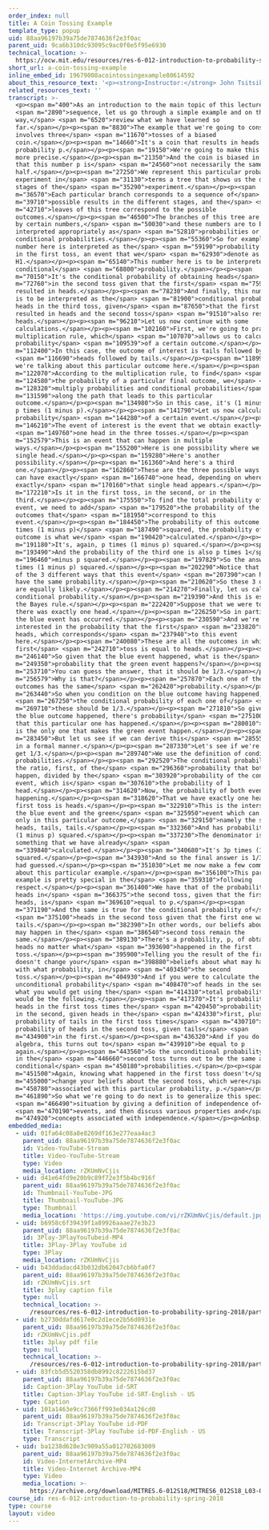 ```yaml
---
order_index: null
title: A Coin Tossing Example
template_type: popup
uid: 88aa96197b39a75de7874636f2e3f0ac
parent_uid: 9ca6b310dc93095c9ac0f0e5f95e6930
technical_location: >-
  https://ocw.mit.edu/resources/res-6-012-introduction-to-probability-spring-2018/part-i-the-fundamentals/a-coin-tossing-example
short_url: a-coin-tossing-example
inline_embed_id: 19679008acointossingexample80614592
about_this_resource_text: '<p><strong>Instructor:</strong> John Tsitsiklis</p>'
related_resources_text: ''
transcript: >-
  <p><span m="400">As an introduction to the main topic of this lecture</span>
  <span m="2890">sequence, let us go through a simple example and on the
  way,</span> <span m="6520">review what we have learned so
  far.</span></p><p><span m="8830">The example that we're going to consider
  involves three</span> <span m="11670">tosses of a biased
  coin.</span></p><p><span m="14660">It's a coin that results in heads with
  probability p.</span></p><p><span m="19150">We're going to make this a little
  more precise.</span></p><p><span m="21350">And the coin is biased in the sense
  that this number p is</span> <span m="24560">not necessarily the same as one
  half.</span></p><p><span m="27250">We represent this particular probabilistic
  experiment in</span> <span m="31130">terms a tree that shows us the different
  stages of the</span> <span m="35290">experiment.</span></p><p><span
  m="36570">Each particular branch corresponds to a sequence of</span> <span
  m="39710">possible results in the different stages, and the</span> <span
  m="42710">leaves of this tree correspond to the possible
  outcomes.</span></p><p><span m="46500">The branches of this tree are annotated
  by certain numbers,</span> <span m="50030">and these numbers are to be
  interpreted appropriately as</span> <span m="52810">probabilities or
  conditional probabilities.</span></p><p><span m="55360">So for example, this
  number here is interpreted as the</span> <span m="59190">probability of heads
  in the first toss, an event that we</span> <span m="62930">denote as
  H1.</span></p><p><span m="65140">This number here is to be interpreted as a
  conditional</span> <span m="68800">probability.</span></p><p><span
  m="70150">It's the conditional probability of obtaining heads</span> <span
  m="72760">in the second toss given that the first</span> <span m="75900">toss
  resulted in heads.</span></p><p><span m="78230">And finally, this number here
  is to be interpreted as the</span> <span m="81900">conditional probability of
  heads in the third toss, given</span> <span m="87650">that the first toss
  resulted in heads and the second toss</span> <span m="91510">also resulted in
  heads.</span></p><p><span m="96210">Let us now continue with some
  calculations.</span></p><p><span m="102160">First, we're going to practice the
  multiplication rule, which</span> <span m="107070">allows us to calculate the
  probability</span> <span m="109539">of a certain outcome.</span></p><p><span
  m="112400">In this case, the outcome of interest is tails followed by</span>
  <span m="116690">heads followed by tails.</span></p><p><span m="118990">So
  we're talking about this particular outcome here.</span></p><p><span
  m="122070">According to the multiplication rule, to find</span> <span
  m="124580">the probability of a particular final outcome, we</span> <span
  m="128320">multiply probabilities and conditional probabilities</span> <span
  m="131590">along the path that leads to this particular
  outcome.</span></p><p><span m="134980">So in this case, it's (1 minus p) times
  p times (1 minus p).</span></p><p><span m="141790">Let us now calculate the
  probability</span> <span m="144280">of a certain event.</span></p><p><span
  m="146210">The event of interest is the event that we obtain exactly</span>
  <span m="149760">one head in the three tosses.</span></p><p><span
  m="152579">This is an event that can happen in multiple
  ways.</span></p><p><span m="155200">Here is one possibility where we have a
  single head.</span></p><p><span m="159280">Here's another
  possibility.</span></p><p><span m="161360">And here's a third
  one.</span></p><p><span m="162860">These are the three possible ways that we
  can have exactly</span> <span m="166740">one head, depending on where
  exactly</span> <span m="170160">that single head appears.</span></p><p><span
  m="172210">Is it in the first toss, in the second, or in the
  third.</span></p><p><span m="175550">To find the total probability of this
  event, we need to add</span> <span m="179520">the probability of the different
  outcomes that</span> <span m="181950">correspond to this
  event.</span></p><p><span m="184450">The probability of this outcome is p
  times (1 minus p)</span> <span m="187490">squared, the probability of this
  outcome is what we</span> <span m="190420">calculated.</span></p><p><span
  m="191180">It's, again, p times (1 minus p) squared.</span></p><p><span
  m="193490">And the probability of the third one is also p times 1</span> <span
  m="196460">minus p squared.</span></p><p><span m="197829">So the answer is 3p
  times (1 minus p) squared.</span></p><p><span m="202290">Notice that each one
  of the 3 different ways that this event</span> <span m="207390">can happen
  have the same probability.</span></p><p><span m="210620">So these 3 outcomes
  are equally likely.</span></p><p><span m="214270">Finally, let us calculate a
  conditional probability.</span></p><p><span m="219390">And this is essentially
  the Bayes rule.</span></p><p><span m="222420">Suppose that we were told that
  there was exactly one head.</span></p><p><span m="226250">So in particular,
  the blue event has occurred.</span></p><p><span m="230590">And we're
  interested in the probability that the first</span> <span m="233820">toss is
  heads, which corresponds</span> <span m="237940">to this event
  here.</span></p><p><span m="240080">These are all the outcomes in which the
  first</span> <span m="242710">toss is equal to heads.</span></p><p><span
  m="246140">So given that the blue event happened, what is the</span> <span
  m="249350">probability that the green event happens?</span></p><p><span
  m="253710">You can guess the answer, that it should be 1/3.</span></p><p><span
  m="256579">Why is that?</span></p><p><span m="257870">Each one of these blue
  outcomes has the same</span> <span m="262420">probability.</span></p><p><span
  m="263440">So when you condition on the blue outcome having happened,</span>
  <span m="267250">the conditional probability of each one of</span> <span
  m="269710">these should be 1/3.</span></p><p><span m="271810">So given that
  the blue outcome happened, there's probability</span> <span m="275100">1/3
  that this particular one has happened.</span></p><p><span m="280010">And this
  is the only one that makes the green event happen.</span></p><p><span
  m="283450">But let us see if we can derive this</span> <span m="285550">answer
  in a formal manner.</span></p><p><span m="287330">Let's see if we're going to
  get 1/3.</span></p><p><span m="289740">We use the definition of conditional
  probabilities.</span></p><p><span m="292520">The conditional probability is
  the ratio, first, of the</span> <span m="296360">probability that both events
  happen, divided by the</span> <span m="303920">probability of the conditioning
  event, which is</span> <span m="307610">the probability of 1
  head.</span></p><p><span m="314620">Now, the probability of both events
  happening.</span></p><p><span m="318620">That we have exactly one head and the
  first toss is heads.</span></p><p><span m="322910">This is the intersection of
  the blue event and the green</span> <span m="325950">event which can happen
  only in this particular outcome,</span> <span m="329150">namely the sequence
  heads, tails, tails.</span></p><p><span m="332360">And has probability p times
  (1 minus p) squared.</span></p><p><span m="337230">The denominator is
  something that we have already</span> <span
  m="339840">calculated.</span></p><p><span m="340680">It's 3p times (1 minus p)
  squared.</span></p><p><span m="343930">And so the final answer is 1/3 as we
  had guessed.</span></p><p><span m="351030">Let me now make a few comments
  about this particular example.</span></p><p><span m="356100">This particular
  example is pretty special in the</span> <span m="359310">following
  respect.</span></p><p><span m="361400">We have that of the probability of H2,
  heads in</span> <span m="366375">the second toss, given that the first one was
  heads, is</span> <span m="369610">equal to p.</span></p><p><span
  m="371190">And the same is true for the conditional probability of</span>
  <span m="375100">heads in the second toss given that the first one was
  tails.</span></p><p><span m="382390">In other words, our beliefs about what
  may happen in the</span> <span m="386540">second toss remain the
  same.</span></p><p><span m="389130">There's a probability, p, of obtaining
  heads no matter what</span> <span m="393690">happened in the first
  toss.</span></p><p><span m="395900">Telling you the result of the first toss
  doesn't change your</span> <span m="398880">beliefs about what may happen, and
  with what probability, in</span> <span m="403450">the second
  toss.</span></p><p><span m="404930">And if you were to calculate the
  unconditional probability</span> <span m="408470">of heads in the second toss,
  what you would get using the</span> <span m="414310">total probability theorem
  would be the following.</span></p><p><span m="417370">It's probability of
  heads in the first toss times the</span> <span m="420450">probability of heads
  in the second, given heads in the</span> <span m="424330">first, plus the
  probability of tails in the first toss times</span> <span m="430710">the
  probability of heads in the second toss, given tails</span> <span
  m="434900">in the first.</span></p><p><span m="436320">And if you do the
  algebra, this turns out to</span> <span m="439910">be equal to p
  again.</span></p><p><span m="443560">So the unconditional probability of heads
  in the</span> <span m="446660">second toss turns out to be the same as the
  conditional</span> <span m="450180">probabilities.</span></p><p><span
  m="451500">Again, knowing what happened in the first toss doesn't</span> <span
  m="455000">change your beliefs about the second toss, which were</span> <span
  m="458780">associated with this particular probability, p.</span></p><p><span
  m="461890">So what we're going to do next is to generalize this special</span>
  <span m="466490">situation by giving a definition of independence of</span>
  <span m="470190">events, and then discuss various properties and</span> <span
  m="474920">concepts associated with independence.</span></p><p>&nbsp;</p>
embedded_media:
  - uid: 01fa64c08a8e8269df163e277eaa4ac3
    parent_uid: 88aa96197b39a75de7874636f2e3f0ac
    id: Video-YouTube-Stream
    title: Video-YouTube-Stream
    type: Video
    media_location: rZKUmNvCjis
  - uid: d41e64fd9e20b9c89f72e3f5b4bc916f
    parent_uid: 88aa96197b39a75de7874636f2e3f0ac
    id: Thumbnail-YouTube-JPG
    title: Thumbnail-YouTube-JPG
    type: Thumbnail
    media_location: 'https://img.youtube.com/vi/rZKUmNvCjis/default.jpg'
  - uid: b6958c6f39439f1a89926aaae27e3b23
    parent_uid: 88aa96197b39a75de7874636f2e3f0ac
    id: 3Play-3PlayYouTubeid-MP4
    title: 3Play-3Play YouTube id
    type: 3Play
    media_location: rZKUmNvCjis
  - uid: b43ddadacd43b032db62047cb6bfa0f7
    parent_uid: 88aa96197b39a75de7874636f2e3f0ac
    id: rZKUmNvCjis.srt
    title: 3play caption file
    type: null
    technical_location: >-
      /resources/res-6-012-introduction-to-probability-spring-2018/part-i-the-fundamentals/a-coin-tossing-example/rZKUmNvCjis.srt
  - uid: b2730ddafd617e0c2d1ece2b56d0931e
    parent_uid: 88aa96197b39a75de7874636f2e3f0ac
    id: rZKUmNvCjis.pdf
    title: 3play pdf file
    type: null
    technical_location: >-
      /resources/res-6-012-introduction-to-probability-spring-2018/part-i-the-fundamentals/a-coin-tossing-example/rZKUmNvCjis.pdf
  - uid: 83fcb5d5520358db8992c8222615bd37
    parent_uid: 88aa96197b39a75de7874636f2e3f0ac
    id: Caption-3Play YouTube id-SRT
    title: Caption-3Play YouTube id-SRT-English - US
    type: Caption
  - uid: 101a1463e9cc7366ff993e034a126cd0
    parent_uid: 88aa96197b39a75de7874636f2e3f0ac
    id: Transcript-3Play YouTube id-PDF
    title: Transcript-3Play YouTube id-PDF-English - US
    type: Transcript
  - uid: ba1238d628e3c909a55a012702683009
    parent_uid: 88aa96197b39a75de7874636f2e3f0ac
    id: Video-InternetArchive-MP4
    title: Video-Internet Archive-MP4
    type: Video
    media_location: >-
      https://archive.org/download/MITRES.6-012S18/MITRES6_012S18_L03-02_300k.mp4
course_id: res-6-012-introduction-to-probability-spring-2018
type: course
layout: video
---
```

